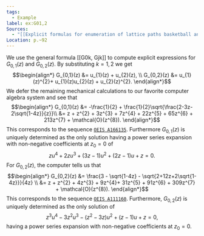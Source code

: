 ```yaml
---
tags:
  - Example
label: ex:G01,2
Sources:
  - "[[Explicit formulas for enumeration of lattice paths basketball and the kernel method|Banderier et. al., 2019]]"
Location: p.~92
---
```

We use the general formula [[G0k, Gjk]] to compute explicit expressions for $G_{0,1}(z)$ and $G_{0,2}(z)$. By substituting $k = 1, 2$ we get
$$\begin{align*}
G_{0,1}(z) &= u_{1}(z) + u_{2}(z), \\
G_{0,2}(z) &= u_{1}(z)^{2}+ u_{1}(z)u_{2}(z) + u_{2}(z)^{2}.
\end{align*}$$
We defer the remaining mechanical calculations to our favorite computer algebra system and see that
$$\begin{align*}
G_{0,1}(z) &= -\frac{1}{2} + \frac{1}{2}\sqrt{\frac{2-3z-2\sqrt{1-4z}}{z}}\\
&= z + z^{2} + 3z^{3} + 7z^{4} + 22z^{5} + 65z^{6} + 213z^{7} + \mathcal{O}(z^{8}).
\end{align*}$$
This corresponds to the sequence [$\texttt{OEIS A166135}$](https://oeis.org/A166135). 
Furthermore $G_{0,1}(z)$ is uniquely determined as the only solution having a power series expansion with non-negative coefficients at $z_{0} = 0$ of
$$
z u^{4}+ 2zu^{3}+ (3z-1)u^{2} + (2z-1)u + z = 0.
$$
For $G_{0,2}(z)$, the computer tells us that
$$\begin{align*}
G_{0,2}(z) &= \frac{3 - \sqrt{1-4z} - \sqrt{2+12z+2\sqrt{1-4z}}}{4z} \\
&= z + z^{2} + 4z^{3} + 9z^{4}+ 31z^{5} + 91z^{6} + 309z^{7} + \mathcal{O}(z^{8}).
\end{align*}$$
This corresponds to the sequence [$\texttt{OEIS A111160}$](https://oeis.org/A111160). 
Furthermore, $G_{0,2}(z)$ is uniquely determined as the only solution of
$$
z^3 u^{4} - 3z^{2}u^{3} - (z^{2} - 3z)u^{2} + (z-1)u + z = 0,
$$
having a power series expansion with non-negative coefficients at $z_{0} = 0$.
